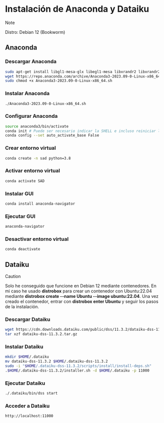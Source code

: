 # Instalación de Anaconda y Dataiku

> [!NOTE]
> Distro: Debian 12 (Bookworm)

## Anaconda

### Descargar Anaconda

```bash
sudo apt-get install libgl1-mesa-glx libegl1-mesa libxrandr2 libxrandr2 libxss1 libxcursor1 libxcomposite1 libasound2 libxi6 libxtst6
wget https://repo.anaconda.com/archive/Anaconda3-2023.09-0-Linux-x86_64.sh
sudo chmod +x Anaconda3-2023.09-0-Linux-x86_64.sh
```

### Instalar Anaconda

```bash
./Anaconda3-2023.09-0-Linux-x86_64.sh
```

### Configurar Anaconda

```bash
source anaconda3/bin/activate
conda init # Puede ser necesario indicar la SHELL e incluso reiniciar la terminal
conda config --set auto_activate_base False
```

### Crear entorno virtual

```bash
conda create -n sad python=3.8
```

### Activar entorno virtual

```bash
conda activate SAD
```

### Instalar GUI

```bash
conda install anaconda-navigator
```

### Ejecutar GUI

```bash
anaconda-navigator
```

### Desactivar entorno virtual

```bash
conda deactivate
```

## Dataiku

> [!CAUTION]
> Solo he conseguido que funcione en Debian 12 mediante contenedores. En mi caso he usado **distrobox** para crear un contenedor con Ubuntu:22.04 mediante **distrobox create --name Ubuntu --image ubuntu:22.04**. Una vez creado el contenedor, entrar con **distrobox enter Ubuntu** y seguir los pasos de la instalación.


### Descargar Dataiku

```bash
wget https://cdn.downloads.dataiku.com/public/dss/11.3.2/dataiku-dss-11.3.2.tar.gz
tar xzf dataiku-dss-11.3.2.tar.gz
```

### Instalar Dataiku

```bash
mkdir $HOME/.dataiku
mv dataiku-dss-11.3.2 $HOME/.dataiku-dss-11.3.2
sudo -i "$HOME/.dataiku-dss-11.3.2/scripts/install/install-deps.sh"
.$HOME/.dataiku-dss-11.3.2/installer.sh -d $HOME/.dataiku -p 11000
```

### Ejecutar Dataiku

```bash
./.dataiku/bin/dss start
```

### Acceder a Dataiku

```bash
http://localhost:11000
```
